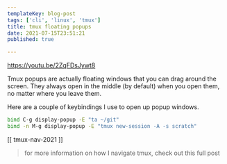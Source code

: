 ```yaml
---
templateKey: blog-post
tags: ['cli', 'linux', 'tmux']
title: tmux floating popups
date: 2021-07-15T23:51:21
published: true

---
```


<https://youtu.be/2ZqFDsJywt8>

Tmux popups are actually floating windows that you can drag around the screen.  They always open in the middle (by default) when you open them, no matter where you leave them.

Here are a couple of keybindings I use to open up popup windows.

``` bash
bind C-g display-popup -E "ta ~/git"
bind -n M-g display-popup -E "tmux new-session -A -s scratch"
```

[[ tmux-nav-2021 ]]

> for more information on how I navigate tmux, check out this full post
